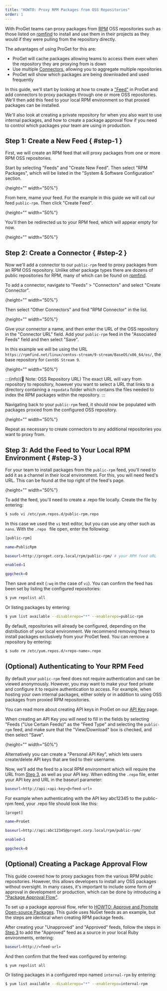 ```yaml
---
title: "HOWTO: Proxy RPM Packages from OSS Repositories"
order: 1
---
```


With ProGet teams can proxy packages from [RPM](https://rpm.org/) OSS repositories such as those listed on [rpmfind](https://rpmfind.net) to install and use them in their projects as they would if they were pulling from the repository directly. 

The advantages of using ProGet for this are:
* ProGet will cache packages allowing teams to access them even when the repository they are proxying from is down
* Use multiple [Connectors](/docs/proget/feeds/connector-overview), allowing you to aggregate multiple repositories
* ProGet will show which packages are being downloaded and used frequently

In this guide, we'll start by looking at how to create a ["Feed"](/docs/proget/feeds/feed-overview) in ProGet and add connectors to proxy packages through one or more OSS repositories. We'll then add this feed to your local RPM environment so that proxied packages can be installed. 

We'll also look at creating a private repository for when you also want to use internal packages, and how to create a package approval flow if you need to control which packages your team are using in production. 

## Step 1: Create a New Feed { #step-1 }

First, we will create an RPM feed that will proxy packages from one or more RPM OSS repositories. 

Start by selecting "Feeds" and "Create New Feed". Then select "RPM Packages", which will be listed in the "System & Software Configuration" section.

![](){height="" width="50%"}

From here, mame your feed. For the example in this guide we will call our feed `public-rpm`. Then click "Create Feed".

![](){height="" width="50%"}

You'll then be redirected us to your RPM feed, which will appear empty for now.

![](){height="" width="50%"}

## Step 2: Create a Connector { #step-2 }

Now we'll add a connector to our `public-rpm` feed to proxy packages from an RPM OSS repository. Unlike other package types there are dozens of public repositories for RPM, many of which can be found on [rpmfind](https://rpmfind.net). 

To add a connector, navigate to "Feeds" > "Connectors" and select "Create Connector".

![](){height="" width="50%"}

Then select "Other Connectors" and find "RPM Connector" in the list.

![](){height="" width="50%"}

Give your connector a name, and then enter the URL of the OSS repository in the "Connector URL" field. Add your `public-rpm` feed in the "Associated Feeds" field and then select "Save". 

In this example we will be using the URL `https://rpmfind.net/linux/centos-stream/9-stream/BaseOS/x86_64/os/`, the base repository for `CentOS Stream 9`.  

![](){height="" width="50%"}

:::(info)(📄 Note: OSS Repository URL)
The exact URL will vary from repository to repository, however you want to select a URL that links to a directory containing a `repodata` folder which contains the files needed to index the RPM packages within the repository. 
:::

Navigating back to your `public-rpm` feed, it should now be populated with packages proxied from the configured OSS repository.

![](){height="" width="50%"}

Repeat as necessary to create connectors to any additional repositories you want to proxy from. 

## Step 3: Add the Feed to Your Local RPM Environment { #step-3 }

For your team to install packages from the `public-rpm` feed, you'll need to add it as a channel in their local environment. For this, you will need feed's URL. This can be found at the top right of the feed's page.

![](){height="" width="50%"}

To add the feed, you'll need to create a .repo file locally. Create the file by entering: 

```bash
$ sudo vi /etc/yum.repos.d/public-rpm.repo  
```

In this case we used the `vi` text editor, but you can use any other such as `nano`. With the `.repo ` file open, enter the following:

```bash
[public-rpm]

name=PublicRpm 

baseurl=http://proget.corp.local/rpm/public-rpm/ # your RPM feed URL

enabled=1 

gpgcheck=0 
```

Then save and exit (`:wq` in the case of `vi`). You can confirm the feed has been set by listing the configured repositories:

```bash
$ yum repolist all
```

Or listing packages by entering:

```bash
$ yum list available --disablerepo="*" --enablerepo=public-rpm
```


By default, repositories will already be configured, depending on the distribution of your local environment. We recommend removing these to install packages exclusively from your ProGet feed. You can remove a repository by entering:

```bash
$ sudo rm /etc/yum.repos.d/«repo-name».repo
```

## (Optional) Authenticating to Your RPM Feed

By default your `public-rpm` feed does not require authentication and can be viewed anonymously. However, you may want to make your feed private and configure it to require authentication to access. For example, when hosting your own internal packages, either solely or in addition to using OSS packages from proxied RPM repositories. 

You can read more about creating API keys in ProGet on our [API Key](/docs/proget/reference-api/proget-apikeys) page. 

When creating an API Key you will need to fill in the fields by selecting "Feeds ("Use Certain Feeds)" as the "Feed Type" and selecting the `public-rpm` feed, and make sure that the "View/Download" box is checked, and then select "Save".

![](){height="" width="50%"}

Alternatively you can create a "Personal API Key", which lets users create/delete API keys that are tied to their username.

Now, we'll add the feed to a local RPM environment which will require the URL from [Step 3](#step-3), as well as your API key. When editing the `.repo` file, enter your API key and URL in the baseurl parameter:

```bash
baseurl=http://api:«api-key»@«feed-url»
```

For example when authenticating with the API key abc12345 to the public-rpm feed, your .repo file should look like this:

```bash
[proget]

name=ProGet 

baseurl=http://api:abc12345@proget.corp.local/rpm/public-rpm/  

enabled=1 

gpgcheck=0 
```

## (Optional) Creating a Package Approval Flow

This guide covered how to proxy packages from the various RPM public repositories. However, this allows developers to install any OSS packages without oversight. In many cases, it's important to include some form of approval in development or production, which can be done by introducing a ["Package Approval Flow"](/docs/proget/packages/package-promotion).

To set up a package approval flow, refer to [HOWTO: Approve and Promote Open-source Packages](/docs/proget/packages/package-promotion/proget-howto-promote-packages). This guide uses NuGet feeds as an example, but the steps are identical when creating RPM package feeds.

After creating your "Unapproved" and "Approved" feeds, follow the steps in [Step 3](#step-3) to add the "Approved" feed as a source in your local Ruby environments, entering:

```bash
baseurl=http://«feed-url»
```

And then confirm that the feed was configured by entering:

```bash
$ yum repolist all
```

Or listing packages in a configured repo named `internal-rpm` by entering:

```bash
$ yum list available --disablerepo="*" --enablerepo=internal-rpm
```

